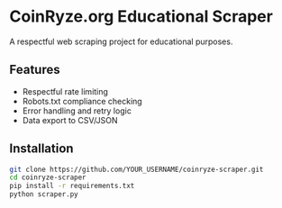# CoinRyze.org Educational Scraper

A respectful web scraping project for educational purposes.

## Features
- Respectful rate limiting
- Robots.txt compliance checking
- Error handling and retry logic
- Data export to CSV/JSON

## Installation
```bash
git clone https://github.com/YOUR_USERNAME/coinryze-scraper.git
cd coinryze-scraper
pip install -r requirements.txt
python scraper.py
